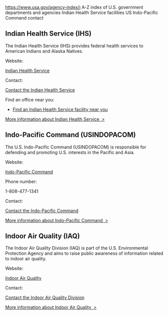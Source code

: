 

https://www.usa.gov/agency-index/i
A-Z index of U.S. government departments and agencies
Indian Health Service facilities
US Indo-Pacific Command contact

Indian Health Service (IHS)
---------------------------

The Indian Health Service (IHS) provides federal health services to American Indians and Alaska Natives.

Website:

[Indian Health Service](http://www.ihs.gov/)

Contact:

[Contact the Indian Health Service](https://www.ihs.gov/contact/)

Find an office near you:

* [Find an Indian Health Service facility near you](https://www.ihs.gov/locations/)

[More information about Indian Health Service  >](https://www.usa.gov/agencies/indian-health-service)

Indo-Pacific Command (USINDOPACOM)
----------------------------------

The U.S. Indo-Pacific Command (USINDOPACOM) is responsible for defending and promoting U.S. interests in the Pacific and Asia.

Website:

[Indo-Pacific Command](https://www.pacom.mil/)

Phone number:

1-808-477-1341

Contact:

[Contact the Indo-Pacific Command](https://www.pacom.mil/Contact/Directory.aspx)

[More information about Indo-Pacific Command  >](https://www.usa.gov/agencies/u-s-indo-pacific-command)

Indoor Air Quality (IAQ)
------------------------

The Indoor Air Quality Division (IAQ) is part of the U.S. Environmental Protection Agency and aims to raise public awareness of information related to indoor air quality.

Website:

[Indoor Air Quality](https://www.epa.gov/indoor-air-quality-iaq)

Contact:

[Contact the Indoor Air Quality Division](https://www.epa.gov/indoor-air-quality-iaq/forms/contact-us-about-indoor-air-quality)

[More information about Indoor Air Quality  >](https://www.usa.gov/agencies/indoor-air-quality)
